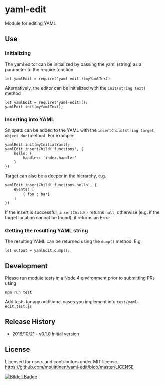 # yaml-edit
Module for editing YAML

## Use 

### Initializing 

The yaml editor can be initialized by passing the yaml (string) as a parameter to the require function.

    let yamlEdit = require('yaml-edit')(myYamlText)

Alternatively, the editor can be initialized with the `init(string text)` method

    let yamlEdit = require('yaml-edit)();
    yamlEdit.init(myYamlText);

### Inserting into YAML 
    
Snippets can be added to the YAML with the `insertChild(string target, object doc)`method. For example:

    yamlEdit.init(myInitialYaml);
    yamlEdit.insertChild('functions', {
        hello: {
            handler: 'index.handler'
        }        
    })

Target can also be a deeper in the hierarchy, e.g.

    yamlEdit.insertChild('functions.hello', {
        events: [
            { foo : bar}
        ]
    })

If the insert is successful, `insertChild()` returns `null`, otherwise (e.g. if the target location cannot be found), 
it returns an Error

### Getting the resulting YAML string

The resulting YAML can be returned using the `dump()` method. E.g.

    let output = yamlEdit.dump();
    
## Development

Please run module tests in a Node 4 environment prior to submitting PRs using 

    npm run test

Add tests for any additional cases you implement into `test/yaml-edit.test.js`

## Release History

* 2016/10/21 - v0.1.0 Initial version

## License

Licensed for users and contributors under MIT license.
https://github.com/mpuittinen/yaml-edit/blob/master/LICENSE


[![Bitdeli Badge](https://d2weczhvl823v0.cloudfront.net/SC5/lambda-wrapper/trend.png)](https://bitdeli.com/free "Bitdeli Badge")

